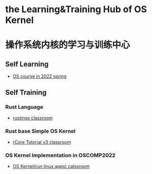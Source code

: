 # the Learning&Training Hub of OS Kernel
# 操作系统内核的学习与训练中心 

## Self Learning
- [OS course in 2022 spring](https://github.com/LearningOS/rust-based-os-comp2022/blob/main/relatedinfo.md)
 
## Self Training
### Rust Language
- [rustings classroom](https://github.com/LearningOS/rustlings)
### Rust base Simple OS Kernel
- [rCore Tutorial v3 classroom](https://github.com/LearningOS/rust-based-os-comp2022#kernel-labs)
### OS Kernel Implementation in OSCOMP2022
- [OS Kernel(run linux apps) calssroom](https://github.com/LearningOS/oscomp-kernel-training)
